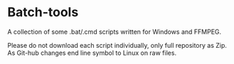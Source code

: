 # Batch-tools
A collection of some .bat/.cmd scripts written for Windows and FFMPEG.

Please do not download each script individually, only full repository as Zip.
As Git-hub changes end line symbol to Linux on raw files.
